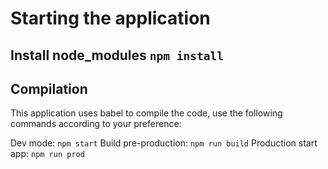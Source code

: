 # Starting the application

## Install node_modules `` npm install ``

## Compilation 
This application uses babel to compile the code, use the following commands according to your preference:

Dev mode: `` npm start `` 
Build pre-production: `` npm run build ``
Production start app: `` npm run prod ``



